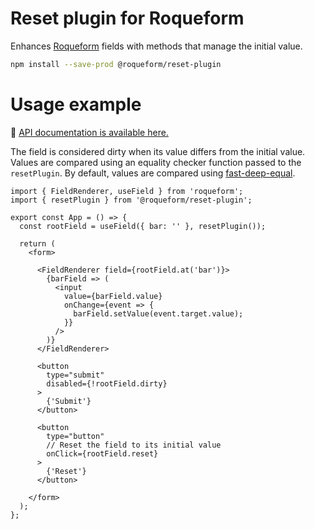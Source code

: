 # Reset plugin for Roqueform

Enhances [Roqueform](https://github.com/smikhalevski/roqueform#readme) fields with methods that manage the initial value.

```sh
npm install --save-prod @roqueform/reset-plugin
```

# Usage example

🔎 [API documentation is available here.](https://smikhalevski.github.io/roqueform/modules/Reset_Plugin.html)

The field is considered dirty when its value differs from the initial value. Values are compared using an equality
checker function passed to the `resetPlugin`. By default, values are compared using
[fast-deep-equal](https://github.com/epoberezkin/fast-deep-equal).

```tsx
import { FieldRenderer, useField } from 'roqueform';
import { resetPlugin } from '@roqueform/reset-plugin';

export const App = () => {
  const rootField = useField({ bar: '' }, resetPlugin());

  return (
    <form>

      <FieldRenderer field={rootField.at('bar')}>
        {barField => (
          <input
            value={barField.value}
            onChange={event => {
              barField.setValue(event.target.value);
            }}
          />
        )}
      </FieldRenderer>

      <button
        type="submit"
        disabled={!rootField.dirty}
      >
        {'Submit'}
      </button>

      <button
        type="button"
        // Reset the field to its initial value 
        onClick={rootField.reset}
      >
        {'Reset'}
      </button>

    </form>
  );
};
```
